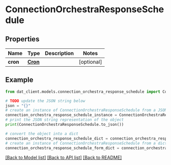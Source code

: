 # ConnectionOrchestraResponseSchedule


## Properties

Name | Type | Description | Notes
------------ | ------------- | ------------- | -------------
**cron** | [**Cron**](Cron.md) |  | [optional] 

## Example

```python
from dat_client.models.connection_orchestra_response_schedule import ConnectionOrchestraResponseSchedule

# TODO update the JSON string below
json = "{}"
# create an instance of ConnectionOrchestraResponseSchedule from a JSON string
connection_orchestra_response_schedule_instance = ConnectionOrchestraResponseSchedule.from_json(json)
# print the JSON string representation of the object
print(ConnectionOrchestraResponseSchedule.to_json())

# convert the object into a dict
connection_orchestra_response_schedule_dict = connection_orchestra_response_schedule_instance.to_dict()
# create an instance of ConnectionOrchestraResponseSchedule from a dict
connection_orchestra_response_schedule_form_dict = connection_orchestra_response_schedule.from_dict(connection_orchestra_response_schedule_dict)
```
[[Back to Model list]](../README.md#documentation-for-models) [[Back to API list]](../README.md#documentation-for-api-endpoints) [[Back to README]](../README.md)


